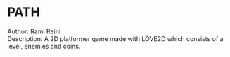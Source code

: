 # PATH
Author: Rami Reini
<br />
Description: A 2D platformer game made with LÖVE2D which consists of a level, enemies and coins.
